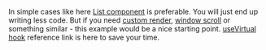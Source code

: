 In simple cases like here [List component](https://af-utils.vercel.app/virtual/react-examples/list/simple) is preferable. You will just end up writing less code.
But if you need [custom render](https://af-utils.vercel.app/virtual/react-examples/hook/custom-render),
[window scroll](https://af-utils.vercel.app/virtual/react-examples/hook/window-scroll) or something similar - this example would be a nice starting
point. [useVirtual hook](https://af-utils.vercel.app/virtual/reference/virtual-react.usevirtual.md) reference link is here to save your time.
